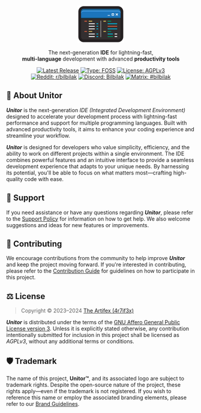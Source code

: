 <p align="center">
    <a href="#">
        <img height="100" src=".github/assets/unitor-icon.png" alt="Icon">
    </a>
</p>

<p align="center">
    The next-generation <strong>IDE</strong> for lightning-fast,<br>
    <strong>multi-language</strong> development with advanced <strong>productivity tools</strong>
</p>

<p align="center">
    <a href="https://github.com/bilbilak/unitor/releases/latest">
        <img src="https://img.shields.io/github/v/release/bilbilak/unitor?include_prereleases&sort=semver&display_name=tag&style=flat-square&color=blue" alt="Latest Release"></a>
    <a href="https://en.wikipedia.org/wiki/Free_and_open-source_software">
        <img src="https://img.shields.io/badge/type-FOSS-3da639?style=flat-square" alt="Type: FOSS"></a>
    <a href="https://github.com/bilbilak/unitor/blob/main/LICENSE.md">
        <img src="https://img.shields.io/badge/license-AGPL--3.0-663066?style=flat-square" alt="License: AGPLv3"></a>
    <br>
    <a href="https://www.reddit.com/r/bilbilak">
        <img src="https://img.shields.io/badge/Reddit-r%2Fbilbilak-ff4500?logo=reddit&style=flat-square" alt="Reddit: r/bilbilak"></a>
    <a href="https://discord.gg/zAZATWqVmK">
        <img src="https://img.shields.io/badge/Discord-Bilbilak-5865f2?logo=discord&style=flat-square" alt="Discord: Bilbilak"></a>
    <a href="https://matrix.to/#/#bilbilak:matrix.org">
        <img src="https://img.shields.io/badge/Matrix-%23bilbilak-000000?logo=matrix&style=flat-square" alt="Matrix: #bilbilak"></a>
</p>

## 📖 About Unitor

**_Unitor_** is the next-generation _IDE (Integrated Development Environment)_ designed to accelerate your development process with lightning-fast performance and support for multiple programming languages. Built with advanced productivity tools, it aims to enhance your coding experience and streamline your workflow.

**_Unitor_** is designed for developers who value simplicity, efficiency, and the ability to work on different projects within a single environment. The IDE combines powerful features and an intuitive interface to provide a seamless development experience that adapts to your unique needs. By harnessing its potential, you'll be able to focus on what matters most—crafting high-quality code with ease.

## 👥 Support

If you need assistance or have any questions regarding **_Unitor_**, please refer to the [Support Policy](https://github.com/bilbilak/unitor/blob/main/docs/SUPPORT.md) for information on how to get help. We also welcome suggestions and ideas for new features or improvements.

## 🤝 Contributing

We encourage contributions from the community to help improve **_Unitor_** and keep the project moving forward. If you're interested in contributing, please refer to the [Contribution Guide](https://github.com/bilbilak/unitor/blob/main/docs/CONTRIBUTING.md) for guidelines on how to participate in this project.

## ⚖️ License

> Copyright © 2023–2024 [The Artifex (4r7if3x)](https://github.com/4r7if3x)

**_Unitor_** is distributed under the terms of the [GNU Affero General Public License version 3](https://github.com/bilbilak/unitor/blob/main/LICENSE.md). Unless it is explicitly stated otherwise, any contribution intentionally submitted for inclusion in this project shall be licensed as _AGPLv3_, without any additional terms or conditions.

## 🛡️ Trademark

The name of this project, **Unitor™**, and its associated logo are subject to trademark rights. Despite the open-source nature of the project, these rights apply—even if the trademark is not registered. If you wish to reference this name or employ the associated branding elements, please refer to our [Brand Guidelines](https://github.com/bilbilak/unitor/blob/main/docs/BRAND_GUIDELINES.md).
